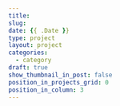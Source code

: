 ```yaml
---
title: 
slug:
date: {{ .Date }}
type: project
layout: project
categories:
  - category
draft: true
show_thumbnail_in_post: false
position_in_projects_grid: 0
position_in_column: 3
---
```


